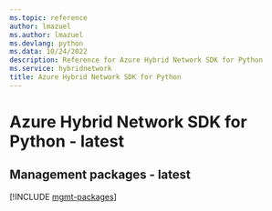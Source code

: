 ```yaml
---
ms.topic: reference
author: lmazuel
ms.author: lmazuel
ms.devlang: python
ms.data: 10/24/2022
description: Reference for Azure Hybrid Network SDK for Python
ms.service: hybridnetwork
title: Azure Hybrid Network SDK for Python
---
```

# Azure Hybrid Network SDK for Python - latest

## Management packages - latest
[!INCLUDE [mgmt-packages](hybrid-network-mgmt-index.md)]